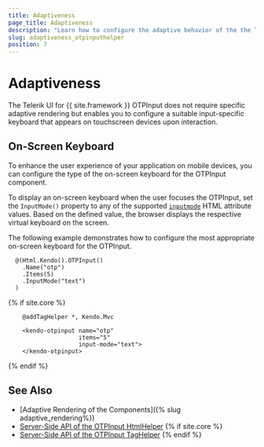```yaml
---
title: Adaptiveness
page_title: Adaptiveness
description: "Learn how to configure the adaptive behavior of the the Telerik UI OTPInput component for {{ site.framework }}."
slug: adaptiveness_otpinputhelper
position: 7
---
```


# Adaptiveness

The Telerik UI for {{ site.framework }} OTPInput does not require specific adaptive rendering but enables you to configure a suitable input-specific keyboard that appears on touchscreen devices upon interaction.

## On-Screen Keyboard

To enhance the user experience of your application on mobile devices, you can configure the type of the on-screen keyboard for the OTPInput component.

To display an on-screen keyboard when the user focuses the OTPInput, set the `InputMode()` property to any of the supported <a href="https://developer.mozilla.org/en-US/docs/Web/HTML/Global_attributes/inputmode#values" target="_blank">`inputmode`</a> HTML attribute values. Based on the defined value, the browser displays the respective virtual keyboard on the screen.

The following example demonstrates how to configure the most appropriate on-screen keyboard for the OTPInput.

```HtmlHelper
  @(Html.Kendo().OTPInput()
    .Name("otp")
    .Items(5)
    .InputMode("text")
  )
```
{% if site.core %}
```TagHelper
    @addTagHelper *, Kendo.Mvc

    <kendo-otpinput name="otp" 
                    items="5"
                    input-mode="text">
    </kendo-otpinput>
```
{% endif %}

## See Also

* [Adaptive Rendering of the Components]({% slug adaptive_rendering%})
* [Server-Side API of the OTPInput HtmlHelper](/api/otpinput)
{% if site.core %}
* [Server-Side API of the OTPInput TagHelper](/api/taghelpers/otpinput)
{% endif %}